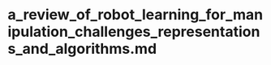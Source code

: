# a_review_of_robot_learning_for_manipulation_challenges_representations_and_algorithms.md

<!-- REFERENCE -->
